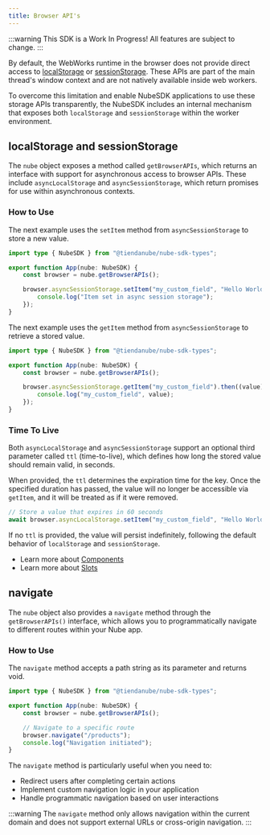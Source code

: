 ```yaml
---
title: Browser API's
---
```


:::warning
This SDK is a Work In Progress! All features are subject to change.
:::

By default, the WebWorks runtime in the browser does not provide direct access to [localStorage](https://developer.mozilla.org/en-US/docs/Web/API/Window/localStorage) or [sessionStorage](https://developer.mozilla.org/en-US/docs/Web/API/Window/sessionStorage). These APIs are part of the main thread's window context and are not natively available inside web workers.

To overcome this limitation and enable NubeSDK applications to use these storage APIs transparently, the NubeSDK includes an internal mechanism that exposes both `localStorage` and `sessionStorage` within the worker environment.

## localStorage and sessionStorage

The `nube` object exposes a method called `getBrowserAPIs`, which returns an interface with support for asynchronous access to browser APIs. These include `asyncLocalStorage` and `asyncSessionStorage`, which return promises for use within asynchronous contexts.

### How to Use

The next example uses the `setItem` method from `asyncSessionStorage` to store a new value.

```typescript title="main.ts"
import type { NubeSDK } from "@tiendanube/nube-sdk-types";

export function App(nube: NubeSDK) {
	const browser = nube.getBrowserAPIs();

	browser.asyncSessionStorage.setItem("my_custom_field", "Hello World!").then(() => {
		console.log("Item set in async session storage");
	});
}
```

The next example uses the `getItem` method from `asyncSessionStorage` to retrieve a stored value.

```typescript title="main.ts"
import type { NubeSDK } from "@tiendanube/nube-sdk-types";

export function App(nube: NubeSDK) {
	const browser = nube.getBrowserAPIs();

	browser.asyncSessionStorage.getItem("my_custom_field").then((value) => {
		console.log("my_custom_field", value);
	});
}
```

### Time To Live

Both `asyncLocalStorage` and `asyncSessionStorage` support an optional third parameter called `ttl` (time-to-live), which defines how long the stored value should remain valid, in seconds.

When provided, the `ttl` determines the expiration time for the key. Once the specified duration has passed, the value will no longer be accessible via `getItem`, and it will be treated as if it were removed.

```typescript title="main.ts"
// Store a value that expires in 60 seconds
await browser.asyncLocalStorage.setItem("my_custom_field", "Hello World!", 60);
```

If no `ttl` is provided, the value will persist indefinitely, following the default behavior of `localStorage` and `sessionStorage`.

- Learn more about [Components](./components/overview)
- Learn more about [Slots](./ui-slots)

## navigate

The `nube` object also provides a `navigate` method through the `getBrowserAPIs()` interface, which allows you to programmatically navigate to different routes within your Nube app.

### How to Use

The `navigate` method accepts a path string as its parameter and returns void.

```typescript title="main.ts"
import type { NubeSDK } from "@tiendanube/nube-sdk-types";

export function App(nube: NubeSDK) {
	const browser = nube.getBrowserAPIs();

	// Navigate to a specific route
	browser.navigate("/products");
	console.log("Navigation initiated");
}
```

The `navigate` method is particularly useful when you need to:
- Redirect users after completing certain actions
- Implement custom navigation logic in your application
- Handle programmatic navigation based on user interactions

:::warning
The `navigate` method only allows navigation within the current domain and does not support external URLs or cross-origin navigation.
:::
